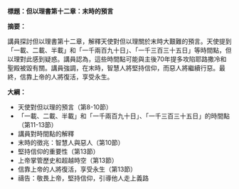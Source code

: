 **標題：但以理書第十二章：末時的預言**

**摘要：**

講員探討但以理書第十二章，解釋天使對但以理關於末時大艱難的預言。天使提到「一載、二載、半載」和「一千兩百九十日」、「一千三百三十五日」等時間點，但以理對此感到疑惑。講員認為，這些時間點可能與主後70年提多攻陷耶路撒冷和聖殿被毀有關。講員強調，在末時，智慧人將堅持信仰，而惡人將繼續行惡。最終，信靠上帝的人將復活，享受永生。

**大綱：**

* 天使對但以理的預言（第8-10節）
* 「一載、二載、半載」和「一千兩百九十日」、「一千三百三十五日」的時間點（第11-13節）
* 講員對時間點的解釋
* 末時的徵兆：智慧人與惡人（第10節）
* 堅持信仰的重要性（第13節）
* 上帝掌管歷史和超越時空（第13節）
* 信靠上帝的人將復活，享受永生（第13節）
* 禱告：敬畏上帝，堅持信仰，引導他人走上義路